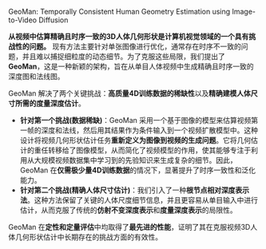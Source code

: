 GeoMan: Temporally Consistent Human Geometry Estimation using Image-to-Video Diffusion


**从视频中估算精确且时序一致的3D人体几何形状是计算机视觉领域的一个具有挑战性的问题。** 现有方法主要针对单张图像进行优化，通常存在时序不一致的问题，并且难以捕捉细粒度的动态细节。为了克服这些局限，我们提出了 **GeoMan**，这是一种新颖的架构，旨在从单目人体视频中生成精确且时序一致的深度图和法线图。   

GeoMan 解决了两个关键挑战：**高质量4D训练数据的稀缺性**以及**精确建模人体尺寸所需的度量深度估计**。   

*   **针对第一个挑战(数据稀缺)**：GeoMan 采用一个基于图像的模型来估算视频第一帧的深度和法线，然后用其结果作为条件输入到一个视频扩散模型中。这种设计将视频几何形状估计任务**重新定义为图像到视频的生成问题**。它将几何估计的重任转移给了图像模型，从而简化了视频模型的作用，使其能够专注于利用从大规模视频数据集中学习到的先验知识来生成复杂的细节。因此，GeoMan 在**仅需极少量4D训练数据**的情况下，显著提升了时序一致性和泛化能力。
*   **针对第二个挑战(精确人体尺寸估计)**：我们引入了一种**根节点相对深度表示法**。这种方法保留了关键的人体尺度细节信息，并且更容易从单目输入中进行估计，从而克服了传统的**仿射不变深度表示**和**度量深度表示**的局限性。   

GeoMan 在**定性和定量评估**中均取得了**最先进的性能**，证明了其在克服视频3D人体几何形状估计中长期存在的挑战方面的有效性。   